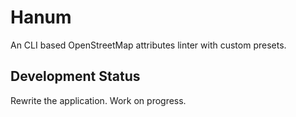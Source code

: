 # Hanum
An CLI based OpenStreetMap attributes linter with custom presets.

## Development Status
Rewrite the application. Work on progress.

